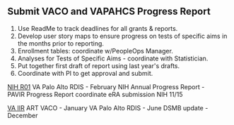 ## Submit VACO and VAPAHCS Progress Report

1. Use ReadMe to track deadlines for all grants & reports.
2. Develop user story maps to ensure progress on tests of specific aims in the months prior to reporting.
3. Enrollment tables: coordinate w/PeopleOps Manager.
4.  Analyses for Tests of Specific Aims - coordinate with Statistician.
5.  Put together first draft of report using last year's drafts.
6.  Coordinate with PI to get approval and submit.

[NIH R01](https://github.com/lzim/research/tree/master/r01)
VA Palo Alto RDIS - February
NIH Annual Progress Report -  
PAVIR Progress Report coordinate eRA submission NIH 11/15 


[VA IIR](https://github.com/lzim/research/tree/master/iir) 
ART VACO - January
VA Palo Alto RDIS - June 
DSMB update - December 
